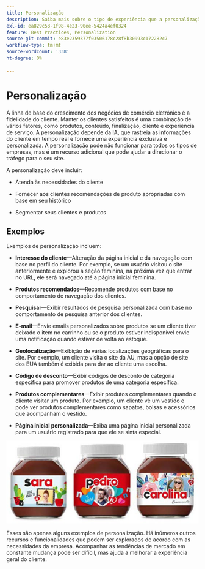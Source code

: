 ```yaml
---
title: Personalização
description: Saiba mais sobre o tipo de experiência que a personalização deve fornecer aos clientes.
exl-id: ea829c53-1f98-4e23-90ee-5424a4ef0324
feature: Best Practices, Personalization
source-git-commit: e83e2359377f03506178c28f8b30993c172282c7
workflow-type: tm+mt
source-wordcount: '338'
ht-degree: 0%

---
```


# Personalização

A linha de base do crescimento dos negócios de comércio eletrônico é a fidelidade do cliente. Manter os clientes satisfeitos é uma combinação de vários fatores, como produtos, conteúdo, finalização, cliente e experiência de serviço. A personalização depende da IA, que rastreia as informações do cliente em tempo real e fornece uma experiência exclusiva e personalizada. A personalização pode não funcionar para todos os tipos de empresas, mas é um recurso adicional que pode ajudar a direcionar o tráfego para o seu site.

A personalização deve incluir:

- Atenda às necessidades do cliente

- Fornecer aos clientes recomendações de produto apropriadas com base em seu histórico

- Segmentar seus clientes e produtos

## Exemplos

Exemplos de personalização incluem:

- **Interesse do cliente**—Alteração da página inicial e da navegação com base no perfil do cliente. Por exemplo, se um usuário visitou o site anteriormente e explorou a seção feminina, na próxima vez que entrar no URL, ele será navegado até a página inicial feminina.

- **Produtos recomendados**—Recomende produtos com base no comportamento de navegação dos clientes.

- **Pesquisar**—Exibir resultados de pesquisa personalizada com base no comportamento de pesquisa anterior dos clientes.

- **E-mail**—Envie emails personalizados sobre produtos se um cliente tiver deixado o item no carrinho ou se o produto estiver indisponível envie uma notificação quando estiver de volta ao estoque.

- **Geolocalização**—Exibição de várias localizações geográficas para o site. Por exemplo, um cliente visita o site da AU, mas a opção de site dos EUA também é exibida para dar ao cliente uma escolha.

- **Código de desconto**—Exibir códigos de desconto de categoria específica para promover produtos de uma categoria específica.

- **Produtos complementares**—Exibir produtos complementares quando o cliente visitar um produto. Por exemplo, um cliente vê um vestido e pode ver produtos complementares como sapatos, bolsas e acessórios que acompanham o vestido.

- **Página inicial personalizada**—Exiba uma página inicial personalizada para um usuário registrado para que ele se sinta especial.

![Exemplo de produtos personalizados](../../assets/playbooks/personalization-example.png)

Esses são apenas alguns exemplos de personalização. Há inúmeros outros recursos e funcionalidades que podem ser explorados de acordo com as necessidades da empresa. Acompanhar as tendências de mercado em constante mudança pode ser difícil, mas ajuda a melhorar a experiência geral do cliente.
